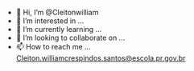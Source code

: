 - 👋 Hi, I’m @Cleitonwilliam
- 👀 I’m interested in ...
- 🌱 I’m currently learning ...
- 💞️ I’m looking to collaborate on ...
- 📫 How to reach me ... Cleiton.williamcrespindos.santos@escola.pr.gov.br

<!---
Cleitonwilliam/Cleitonwilliam is a ✨ special ✨ repository because its `README.md` (this file) appears on your GitHub profile.
You can click the Preview link to take a look at your changes.
--->
